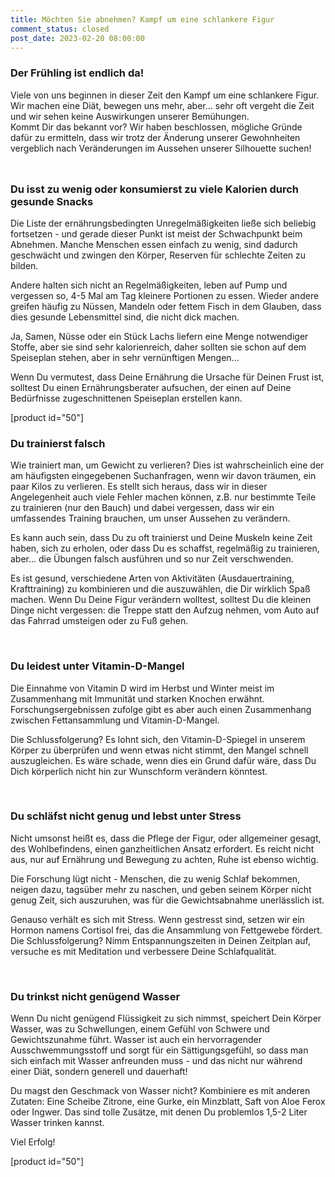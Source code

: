```yaml
---
title: Möchten Sie abnehmen? Kampf um eine schlankere Figur
comment_status: closed
post_date: 2023-02-20 08:00:00
---
```

<!-- wp:heading {"level":3} -->
<h3>Der Frühling ist endlich da!</h3>
<!-- /wp:heading -->

<!-- wp:paragraph -->
<p>Viele von uns beginnen in dieser Zeit den Kampf um eine schlankere Figur.<br>Wir machen eine Diät, bewegen uns mehr, aber... sehr oft vergeht die Zeit und wir sehen keine Auswirkungen unserer Bemühungen.<br>Kommt Dir das bekannt vor? Wir haben beschlossen, mögliche Gründe dafür zu ermitteln, dass wir trotz der Änderung unserer Gewohnheiten vergeblich nach Veränderungen im Aussehen unserer Silhouette suchen!</p>
<!-- /wp:paragraph -->

<!-- wp:spacer {"height":"10px"} -->
<div style="height:10px" aria-hidden="true" class="wp-block-spacer"></div>
<!-- /wp:spacer -->

<!-- wp:heading {"level":3} -->
<h3>Du isst zu wenig oder konsumierst zu viele Kalorien durch gesunde Snacks</h3>
<!-- /wp:heading -->

<!-- wp:paragraph -->
<p>Die Liste der ernährungsbedingten Unregelmäßigkeiten ließe sich beliebig fortsetzen - und gerade dieser Punkt ist meist der Schwachpunkt beim Abnehmen. Manche Menschen essen einfach zu wenig, sind dadurch geschwächt und zwingen den Körper, Reserven für schlechte Zeiten zu bilden.</p>
<!-- /wp:paragraph -->

<!-- wp:paragraph -->
<p>Andere halten sich nicht an Regelmäßigkeiten, leben auf Pump und vergessen so, 4-5 Mal am Tag kleinere Portionen zu essen. Wieder andere greifen häufig zu Nüssen, Mandeln oder fettem Fisch in dem Glauben, dass dies gesunde Lebensmittel sind, die nicht dick machen.</p>
<!-- /wp:paragraph -->

<!-- wp:paragraph -->
<p>Ja, Samen, Nüsse oder ein Stück Lachs liefern eine Menge notwendiger Stoffe, aber sie sind sehr kalorienreich, daher sollten sie schon auf dem Speiseplan stehen, aber in sehr vernünftigen Mengen...</p>
<!-- /wp:paragraph -->

<!-- wp:paragraph -->
<p>Wenn Du  vermutest, dass Deine Ernährung die Ursache für Deinen Frust ist, solltest  Du einen Ernährungsberater aufsuchen, der einen auf Deine Bedürfnisse zugeschnittenen Speiseplan erstellen kann.</p>
<!-- /wp:paragraph -->

<!-- wp:shortcode -->
[product id="50"]
<!-- /wp:shortcode -->

<!-- wp:heading {"level":3} -->
<h3>Du trainierst falsch</h3>
<!-- /wp:heading -->

<!-- wp:paragraph -->
<p>Wie trainiert man, um Gewicht zu verlieren? Dies ist wahrscheinlich eine der am häufigsten eingegebenen Suchanfragen, wenn wir davon träumen, ein paar Kilos zu verlieren. Es stellt sich heraus, dass wir in dieser Angelegenheit auch viele Fehler machen können, z.B. nur bestimmte Teile zu trainieren (nur den Bauch) und dabei vergessen, dass wir ein umfassendes Training brauchen, um unser Aussehen zu verändern.</p>
<!-- /wp:paragraph -->

<!-- wp:paragraph -->
<p>Es kann auch sein, dass Du zu oft trainierst und Deine Muskeln keine Zeit haben, sich zu erholen, oder dass Du es schaffst, regelmäßig zu trainieren, aber... die Übungen falsch ausführen und so nur Zeit verschwenden.</p>
<!-- /wp:paragraph -->

<!-- wp:paragraph -->
<p>Es ist gesund, verschiedene Arten von Aktivitäten (Ausdauertraining, Krafttraining) zu kombinieren und die auszuwählen, die Dir wirklich Spaß machen. Wenn Du Deine Figur verändern wolltest, solltest Du die kleinen Dinge nicht vergessen: die Treppe statt den Aufzug nehmen, vom Auto auf das Fahrrad umsteigen oder zu Fuß gehen.</p>
<!-- /wp:paragraph -->

<!-- wp:spacer {"height":"17px"} -->
<div style="height:17px" aria-hidden="true" class="wp-block-spacer"></div>
<!-- /wp:spacer -->

<!-- wp:heading {"level":3} -->
<h3>Du leidest unter Vitamin-D-Mangel</h3>
<!-- /wp:heading -->

<!-- wp:paragraph -->
<p>Die Einnahme von Vitamin D wird im Herbst und Winter meist im Zusammenhang mit Immunität und starken Knochen erwähnt. Forschungsergebnissen zufolge gibt es aber auch einen Zusammenhang zwischen Fettansammlung und Vitamin-D-Mangel.</p>
<!-- /wp:paragraph -->

<!-- wp:paragraph -->
<p>Die Schlussfolgerung? Es lohnt sich, den Vitamin-D-Spiegel in unserem Körper zu überprüfen und wenn etwas nicht stimmt, den Mangel schnell auszugleichen. Es wäre schade, wenn dies ein Grund dafür wäre, dass Du Dich körperlich nicht hin zur Wunschform verändern könntest.</p>
<!-- /wp:paragraph -->

<!-- wp:spacer {"height":"17px"} -->
<div style="height:17px" aria-hidden="true" class="wp-block-spacer"></div>
<!-- /wp:spacer -->

<!-- wp:heading {"level":3} -->
<h3>Du schläfst nicht genug und lebst unter Stress</h3>
<!-- /wp:heading -->

<!-- wp:paragraph -->
<p>Nicht umsonst heißt es, dass die Pflege der Figur, oder allgemeiner gesagt, des Wohlbefindens, einen ganzheitlichen Ansatz erfordert. Es reicht nicht aus, nur auf Ernährung und Bewegung zu achten, Ruhe ist ebenso wichtig.</p>
<!-- /wp:paragraph -->

<!-- wp:paragraph -->
<p>Die Forschung lügt nicht - Menschen, die zu wenig Schlaf bekommen, neigen dazu, tagsüber mehr zu naschen, und geben seinem Körper nicht genug Zeit, sich auszuruhen, was für die Gewichtsabnahme unerlässlich ist.</p>
<!-- /wp:paragraph -->

<!-- wp:paragraph -->
<p>Genauso verhält es sich mit Stress. Wenn gestresst sind, setzen wir ein Hormon namens Cortisol frei, das die Ansammlung von Fettgewebe fördert. Die Schlussfolgerung? Nimm Entspannungszeiten in Deinen Zeitplan auf, versuche es mit Meditation und verbessere Deine Schlafqualität.</p>
<!-- /wp:paragraph -->

<!-- wp:spacer {"height":"17px"} -->
<div style="height:17px" aria-hidden="true" class="wp-block-spacer"></div>
<!-- /wp:spacer -->

<!-- wp:heading {"level":3} -->
<h3>Du trinkst nicht genügend Wasser</h3>
<!-- /wp:heading -->

<!-- wp:paragraph -->
<p>Wenn Du nicht genügend Flüssigkeit zu sich nimmst, speichert Dein Körper Wasser, was zu Schwellungen, einem Gefühl von Schwere und Gewichtszunahme führt. Wasser ist auch ein hervorragender Ausschwemmungsstoff und sorgt für ein Sättigungsgefühl, so dass man sich einfach mit Wasser anfreunden muss - und das nicht nur während einer Diät, sondern generell und dauerhaft!</p>
<!-- /wp:paragraph -->

<!-- wp:paragraph -->
<p>Du magst den Geschmack von Wasser nicht? Kombiniere es mit anderen Zutaten: Eine Scheibe Zitrone, eine Gurke, ein Minzblatt, Saft von Aloe Ferox oder Ingwer. Das sind tolle Zusätze, mit denen Du problemlos 1,5-2 Liter Wasser trinken kannst.</p>
<!-- /wp:paragraph -->

<!-- wp:paragraph -->
<p>Viel Erfolg!</p>
<!-- /wp:paragraph -->

<!-- wp:shortcode -->
[product id="50"]
<!-- /wp:shortcode -->